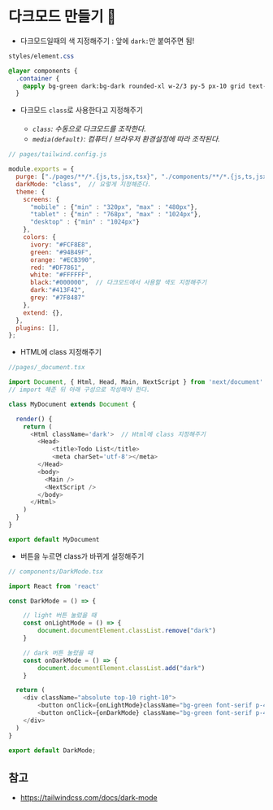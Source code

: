 # 다크모드 만들기 🌙

- 다크모드일때의 색 지정해주기 : 앞에 ```dark:```만 붙여주면 됨!
```css
styles/element.css

@layer components {
  .container {
    @apply bg-green dark:bg-dark rounded-xl w-2/3 py-5 px-10 grid text-center space-y-2 shadow-xl;
  }
```
- 다크모드 ```class```로 사용한다고 지정해주기 <br><br>
    - *```class```: 수동으로 다크모드를 조작한다.* <br>
    - *```media(default)```: 컴퓨터 / 브라우저 환경설정에 따라 조작된다.*

```javascript
// pages/tailwind.config.js

module.exports = {
  purge: ["./pages/**/*.{js,ts,jsx,tsx}", "./components/**/*.{js,ts,jsx,tsx}"],
  darkMode: "class",  // 요렇게 지정해준다.
  theme: {
    screens: {
      "mobile" : {"min" : "320px", "max" : "480px"},
      "tablet" : {"min" : "768px", "max" : "1024px"},
      "desktop" : {"min" : "1024px"}
    },
    colors: {
      ivory: "#FCF8E8",
      green: "#94B49F",
      orange: "#ECB390",
      red: "#DF7861",
      white: "#FFFFFF",
      black:"#000000",  // 다크모드에서 사용할 색도 지정해주기
      dark:"#413F42",
      grey: "#7F8487"
    },
    extend: {},
  },
  plugins: [],
};
```
- HTML에 class 지정해주기
```javascript
//pages/_document.tsx

import Document, { Html, Head, Main, NextScript } from 'next/document'
// import 해준 뒤 아래 구성으로 작성해야 한다.

class MyDocument extends Document {

  render() {
    return (
      <Html className='dark'>  // Html에 class 지정해주기
        <Head>
            <title>Todo List</title>
            <meta charSet='utf-8'></meta>
        </Head>
        <body>
          <Main />
          <NextScript />
        </body>
      </Html>
    )
  }
}

export default MyDocument
```
- 버튼을 누르면 class가 바뀌게 설정해주기
```javascript
// components/DarkMode.tsx

import React from 'react'

const DarkMode = () => {

    // light 버튼 눌렀을 때
    const onLightMode = () => {
        document.documentElement.classList.remove("dark") 
    }

    // dark 버튼 눌렀을 때
    const onDarkMode = () => {
        document.documentElement.classList.add("dark")
    }

  return (
    <div className="absolute top-10 right-10">
        <button onClick={onLightMode}className="bg-green font-serif p-4 rounded-lg mr-5 text-white">light</button>
        <button onClick={onDarkMode} className="bg-green font-serif p-4 rounded-lg text-white">dark</button>
    </div>
  )
}

export default DarkMode;
```

## 참고
- https://tailwindcss.com/docs/dark-mode
